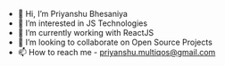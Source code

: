 - 👋 Hi, I’m Priyanshu Bhesaniya
- 👀 I’m interested in JS Technologies
- 🌱 I’m currently working with ReactJS
- 💞️ I’m looking to collaborate on Open Source Projects
- 📫 How to reach me - priyanshu.multiqos@gmail.com

<!---
priyanshu-mq/priyanshu-mq is a ✨ special ✨ repository because its `README.md` (this file) appears on your GitHub profile.
You can click the Preview link to take a look at your changes.
--->
